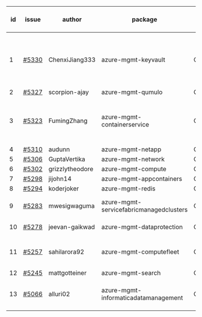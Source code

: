 | id | issue | author | package | assignee | bot advice | created date of issue | target release date | date from target |
| ------ | ------ | ------ | ------ | ------ | ------ | ------ | ------ | :-----: |
| 1 | [#5330](https://github.com/Azure/sdk-release-request/issues/5330) | ChenxiJiang333 | azure-mgmt-keyvault | ChenxiJiang333 | new version is 0.0.0, please check base branch! | 07-16 | fail to get. |  |
| 2 | [#5327](https://github.com/Azure/sdk-release-request/issues/5327) | scorpion-ajay | azure-mgmt-qumulo | ChenxiJiang333 |  | 07-09 | 07-31 |  |
| 3 | [#5323](https://github.com/Azure/sdk-release-request/issues/5323) | FumingZhang | azure-mgmt-containerservice | ChenxiJiang333 | new comment. close to release date. ForCLI. | 07-05 | 07-18 | 1 |
| 4 | [#5310](https://github.com/Azure/sdk-release-request/issues/5310) | audunn | azure-mgmt-netapp | ChenxiJiang333 |  | 06-27 | 07-26 |  |
| 5 | [#5306](https://github.com/Azure/sdk-release-request/issues/5306) | GuptaVertika | azure-mgmt-network | ChenxiJiang333 |  | 06-27 | 07-25 |  |
| 6 | [#5302](https://github.com/Azure/sdk-release-request/issues/5302) | grizzlytheodore | azure-mgmt-compute | ChenxiJiang333 |  | 06-26 | 07-26 |  |
| 7 | [#5298](https://github.com/Azure/sdk-release-request/issues/5298) | jijohn14 | azure-mgmt-appcontainers | ChenxiJiang333 |  | 06-25 | 07-26 |  |
| 8 | [#5294](https://github.com/Azure/sdk-release-request/issues/5294) | koderjoker | azure-mgmt-redis | ChenxiJiang333 |  | 06-25 | 07-25 |  |
| 9 | [#5283](https://github.com/Azure/sdk-release-request/issues/5283) | mwesigwaguma | azure-mgmt-servicefabricmanagedclusters | ChenxiJiang333 | new comment. HoldOn. | 06-20 | 07-26 |  |
| 10 | [#5278](https://github.com/Azure/sdk-release-request/issues/5278) | jeevan-gaikwad | azure-mgmt-dataprotection | ChenxiJiang333 | new comment. | 06-14 | 07-26 |  |
| 11 | [#5257](https://github.com/Azure/sdk-release-request/issues/5257) | sahilarora92 | azure-mgmt-computefleet | ChenxiJiang333 | FirstBeta. HoldOn. ForCLI. TypeSpec. | 06-05 | 06-21 |  |
| 12 | [#5245](https://github.com/Azure/sdk-release-request/issues/5245) | mattgotteiner | azure-mgmt-search | ChenxiJiang333 | HoldOn. | 06-04 | 06-21 |  |
| 13 | [#5066](https://github.com/Azure/sdk-release-request/issues/5066) | alluri02 | azure-mgmt-informaticadatamanagement | ChenxiJiang333 | close to release date. FirstGA. | 03-20 | 07-15 | -1 |

